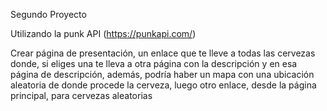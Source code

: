 Segundo Proyecto

Utilizando la punk API  (https://punkapi.com/) 

Crear página de presentación, un enlace que te lleve a todas las cervezas donde, si eliges una te lleva a otra página con la descripción y en esa página de descripción, además, podría haber un mapa con una ubicación aleatoria de donde procede la cerveza, luego otro enlace, desde la página principal, para cervezas aleatorias
